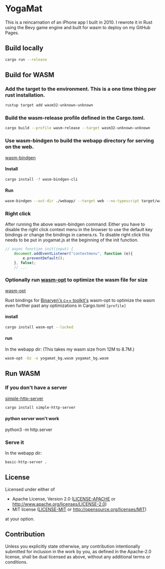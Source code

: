 # YogaMat

This is a reincarnation of an iPhone app I built in 2010.
I rewrote it in Rust using the Bevy game engine and built for wasm to deploy
on my GitHub Pages.

## Build locally
```bash
cargo run --release
```
## Build for WASM
### Add the target to the environment. This is a one time thing per rust installation.
```bash
rustup target add wasm32-unknown-unknown
```
### Build the wasm-release profile defined in the Cargo.toml.
```bash
cargo build --profile wasm-release --target wasm32-unknown-unknown
```
### Use wasm-bindgen to build the webapp directory for serving on the web.
[wasm-bindgen](https://rustwasm.github.io/wasm-bindgen/)
#### Install
```bash
cargo install -f wasm-bindgen-cli
```
#### Run
```bash
wasm-bindgen --out-dir ./webapp/ --target web --no-typescript target/wasm32-unknown-unknown/wasm-release/yogamat.wasm
```
### Right click
After running the above wasm-bindgen command:
Either you have to disable the right click context menu in the browser to use the default key bindings or change the bindings in camera.rs.
To disable right click this needs to be put in yogamat.js at the beginning of the init function.
```javascript
// async function init(input) {
    document.addEventListener("contextmenu", function (e){
        e.preventDefault();
    }, false);
    // ...
```
### Optionally run [wasm-opt](https://crates.io/crates/wasm-opt) to optimize the wasm file for size
[wasm-opt](https://crates.io/crates/wasm-opt)

Rust bindings for [Binaryen's c++ toolkit's](https://github.com/WebAssembly/binaryen) wasm-opt
to optimize the wasm even further past any optimizations in Cargo.toml `[profile]`
#### install
```bash
cargo install wasm-opt --locked
```
#### run
In the webapp dir:
(This takes my wasm size from 12M to 8.7M.)
```bash
wasm-opt -Oz -o yogamat_bg.wasm yogamat_bg.wasm
```
## Run WASM
### If you don't have a server
[simple-http-server](https://crates.io/crates/simple-http-server)
```bash
cargo install simple-http-server
```
#### python server won't work
python3 -m http.server

### Serve it
In the webapp dir:
```bash
basic-http-server .
```
## License

Licensed under either of

 * Apache License, Version 2.0
   ([LICENSE-APACHE](LICENSE-APACHE) or http://www.apache.org/licenses/LICENSE-2.0)
 * MIT license
   ([LICENSE-MIT](LICENSE-MIT) or http://opensource.org/licenses/MIT)

at your option.

## Contribution

Unless you explicitly state otherwise, any contribution intentionally submitted
for inclusion in the work by you, as defined in the Apache-2.0 license, shall be
dual licensed as above, without any additional terms or conditions.
